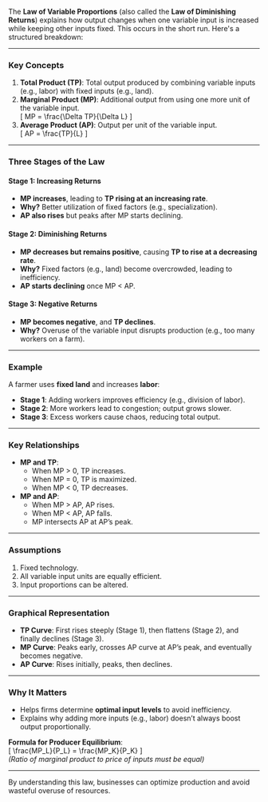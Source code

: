 The **Law of Variable Proportions** (also called the **Law of Diminishing Returns**) explains how output changes when one variable input is increased while keeping other inputs fixed. This occurs in the short run. Here's a structured breakdown:

---

### **Key Concepts**
1. **Total Product (TP)**: Total output produced by combining variable inputs (e.g., labor) with fixed inputs (e.g., land).  
2. **Marginal Product (MP)**: Additional output from using one more unit of the variable input.  
   \[
   MP = \frac{\Delta TP}{\Delta L}
   \]  
3. **Average Product (AP)**: Output per unit of the variable input.  
   \[
   AP = \frac{TP}{L}
   \]

---

### **Three Stages of the Law**
#### **Stage 1: Increasing Returns**
- **MP increases**, leading to **TP rising at an increasing rate**.  
- **Why?** Better utilization of fixed factors (e.g., specialization).  
- **AP also rises** but peaks after MP starts declining.  

#### **Stage 2: Diminishing Returns**
- **MP decreases but remains positive**, causing **TP to rise at a decreasing rate**.  
- **Why?** Fixed factors (e.g., land) become overcrowded, leading to inefficiency.  
- **AP starts declining** once MP < AP.  

#### **Stage 3: Negative Returns**
- **MP becomes negative**, and **TP declines**.  
- **Why?** Overuse of the variable input disrupts production (e.g., too many workers on a farm).  

---

### **Example**
A farmer uses **fixed land** and increases **labor**:  
- **Stage 1**: Adding workers improves efficiency (e.g., division of labor).  
- **Stage 2**: More workers lead to congestion; output grows slower.  
- **Stage 3**: Excess workers cause chaos, reducing total output.  

---

### **Key Relationships**
- **MP and TP**:  
  - When MP > 0, TP increases.  
  - When MP = 0, TP is maximized.  
  - When MP < 0, TP decreases.  
- **MP and AP**:  
  - When MP > AP, AP rises.  
  - When MP < AP, AP falls.  
  - MP intersects AP at AP’s peak.  

---

### **Assumptions**
1. Fixed technology.  
2. All variable input units are equally efficient.  
3. Input proportions can be altered.  

---

### **Graphical Representation**
- **TP Curve**: First rises steeply (Stage 1), then flattens (Stage 2), and finally declines (Stage 3).  
- **MP Curve**: Peaks early, crosses AP curve at AP’s peak, and eventually becomes negative.  
- **AP Curve**: Rises initially, peaks, then declines.  

---

### **Why It Matters**
- Helps firms determine **optimal input levels** to avoid inefficiency.  
- Explains why adding more inputs (e.g., labor) doesn’t always boost output proportionally.  

**Formula for Producer Equilibrium**:  
\[
\frac{MP_L}{P_L} = \frac{MP_K}{P_K}
\]  
*(Ratio of marginal product to price of inputs must be equal)*  

---

By understanding this law, businesses can optimize production and avoid wasteful overuse of resources.